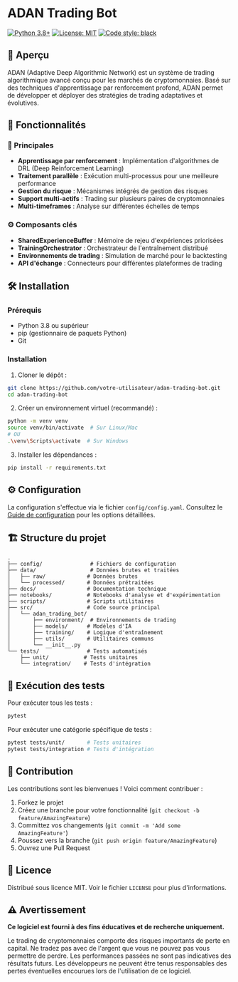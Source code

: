 # ADAN Trading Bot

[![Python 3.8+](https://img.shields.io/badge/python-3.8+-blue.svg)](https://www.python.org/downloads/)
[![License: MIT](https://img.shields.io/badge/License-MIT-yellow.svg)](https://opensource.org/licenses/MIT)
[![Code style: black](https://img.shields.io/badge/code%20style-black-000000.svg)](https://github.com/psf/black)

## 📝 Aperçu

ADAN (Adaptive Deep Algorithmic Network) est un système de trading algorithmique avancé conçu pour les marchés de cryptomonnaies. Basé sur des techniques d'apprentissage par renforcement profond, ADAN permet de développer et déployer des stratégies de trading adaptatives et évolutives.

## 🚀 Fonctionnalités

### 🎯 Principales
- **Apprentissage par renforcement** : Implémentation d'algorithmes de DRL (Deep Reinforcement Learning)
- **Traitement parallèle** : Exécution multi-processus pour une meilleure performance
- **Gestion du risque** : Mécanismes intégrés de gestion des risques
- **Support multi-actifs** : Trading sur plusieurs paires de cryptomonnaies
- **Multi-timeframes** : Analyse sur différentes échelles de temps

### ⚙️ Composants clés
- **SharedExperienceBuffer** : Mémoire de rejeu d'expériences priorisées
- **TrainingOrchestrator** : Orchestrateur de l'entraînement distribué
- **Environnements de trading** : Simulation de marché pour le backtesting
- **API d'échange** : Connecteurs pour différentes plateformes de trading

## 🛠 Installation

### Prérequis
- Python 3.8 ou supérieur
- pip (gestionnaire de paquets Python)
- Git

### Installation

1. Cloner le dépôt :
```bash
git clone https://github.com/votre-utilisateur/adan-trading-bot.git
cd adan-trading-bot
```

2. Créer un environnement virtuel (recommandé) :
```bash
python -m venv venv
source venv/bin/activate  # Sur Linux/Mac
# OU
.\venv\Scripts\activate  # Sur Windows
```

3. Installer les dépendances :
```bash
pip install -r requirements.txt
```

## ⚙️ Configuration

La configuration s'effectue via le fichier `config/config.yaml`. Consultez le [Guide de configuration](docs/configuration_guide.md) pour les options détaillées.

## 🏗 Structure du projet

```
.
├── config/               # Fichiers de configuration
├── data/                 # Données brutes et traitées
│   ├── raw/             # Données brutes
│   └── processed/       # Données prétraitées
├── docs/                # Documentation technique
├── notebooks/           # Notebooks d'analyse et d'expérimentation
├── scripts/             # Scripts utilitaires
├── src/                 # Code source principal
│   └── adan_trading_bot/
│       ├── environment/  # Environnements de trading
│       ├── models/      # Modèles d'IA
│       ├── training/    # Logique d'entraînement
│       ├── utils/       # Utilitaires communs
│       └── __init__.py
└── tests/               # Tests automatisés
    ├── unit/           # Tests unitaires
    └── integration/    # Tests d'intégration
```

## 🧪 Exécution des tests

Pour exécuter tous les tests :
```bash
pytest
```

Pour exécuter une catégorie spécifique de tests :
```bash
pytest tests/unit/       # Tests unitaires
pytest tests/integration # Tests d'intégration
```

## 🤝 Contribution

Les contributions sont les bienvenues ! Voici comment contribuer :

1. Forkez le projet
2. Créez une branche pour votre fonctionnalité (`git checkout -b feature/AmazingFeature`)
3. Committez vos changements (`git commit -m 'Add some AmazingFeature'`)
4. Poussez vers la branche (`git push origin feature/AmazingFeature`)
5. Ouvrez une Pull Request

## 📜 Licence

Distribué sous licence MIT. Voir le fichier `LICENSE` pour plus d'informations.

## ⚠️ Avertissement

**Ce logiciel est fourni à des fins éducatives et de recherche uniquement.**

Le trading de cryptomonnaies comporte des risques importants de perte en capital. Ne tradez pas avec de l'argent que vous ne pouvez pas vous permettre de perdre. Les performances passées ne sont pas indicatives des résultats futurs. Les développeurs ne peuvent être tenus responsables des pertes éventuelles encourues lors de l'utilisation de ce logiciel.
